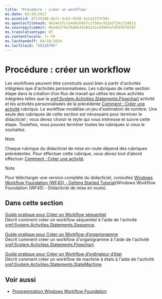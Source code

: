 ```yaml
---
title: 'Procédure : créer un workflow'
ms.date: 03/30/2017
ms.assetid: 87234108-8e21-4cb3-9340-4a1a13f3f98c
ms.openlocfilehash: 4b24e57cce4d42645fc1750ac932e5f24cf24913
ms.sourcegitcommit: 0be8a279af6d8a43e03141e349d3efd5d35f8767
ms.translationtype: HT
ms.contentlocale: fr-FR
ms.lasthandoff: 04/18/2019
ms.locfileid: "59134795"
---
```

# <a name="how-to-create-a-workflow"></a>Procédure : créer un workflow
Les workflows peuvent être construits aussi bien à partir d'activités intégrées que d'activités personnalisées. Les rubriques de cette section étape dans la création d’un flux de travail qui utilise les deux activités intégrées telles que la <xref:System.Activities.Statements.Flowchart> activité et les activités personnalisées de la précédente [Comment : Créer une activité](how-to-create-an-activity.md) rubrique. Le workflow modélise un jeu d'estimation de nombre. Une seule des rubriques de cette section est nécessaire pour terminer le didacticiel ; vous devez choisir le style qui vous intéresse et suivre cette étape. Toutefois, vous pouvez terminer toutes les rubriques si vous le souhaitez.  
  
> [!NOTE]
>  Chaque rubrique du didacticiel de mise en route dépend des rubriques précédentes. Pour effectuer cette rubrique, vous devez tout d’abord effectuer [Comment : Créer une activité](how-to-create-an-activity.md).  
  
> [!NOTE]
>  Pour télécharger une version complète du didacticiel, consultez [Windows Workflow Foundation (WF45) - Getting Started Tutorial](https://go.microsoft.com/fwlink/?LinkID=248976)(Windows Workflow Foundation (WF45) - Didacticiel de mise en route).  
  
## <a name="in-this-section"></a>Dans cette section  
 [Guide pratique pour Créer un Workflow séquentiel](how-to-create-a-sequential-workflow.md)  
 Décrit comment créer un workflow séquentiel à l'aide de l'activité <xref:System.Activities.Statements.Sequence>.  
  
 [Guide pratique pour Créer un Workflow d’organigramme](how-to-create-a-flowchart-workflow.md)  
 Décrit comment créer un workflow d'organigramme à l'aide de l'activité <xref:System.Activities.Statements.Flowchart>.  
  
 [Guide pratique pour Créer un Workflow d’ordinateur d’état](how-to-create-a-state-machine-workflow.md)  
 Décrit comment créer un workflow de machine à états à l'aide de l'activité <xref:System.Activities.Statements.StateMachine>.  
  
## <a name="see-also"></a>Voir aussi

- [Programmation Windows Workflow Foundation](programming.md)
